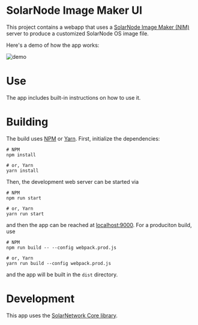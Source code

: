 # SolarNode Image Maker UI

This project contains a webapp that uses a [SolarNode Image Maker (NIM)][nim] server to
produce a customized SolarNode OS image file.

Here's a demo of how the app works:

![demo](docs/solarssh-demo-shell.gif)

# Use

The app includes built-in instructions on how to use it.

# Building

The build uses [NPM][npm] or [Yarn][yarn]. First, initialize the dependencies:

```shell
# NPM
npm install

# or, Yarn
yarn install
```

Then, the development web server can be started via

```shell
# NPM
npm run start

# or, Yarn
yarn run start
```

and then the app can be reached at [localhost:9000](http://localhost:9000). For a
produciton build, use

```shell
# NPM
npm run build -- --config webpack.prod.js

# or, Yarn
yarn run build --config webpack.prod.js
```

and the app will be built in the `dist` directory.

# Development

This app uses the [SolarNetwork Core library][sn-api-core].

[npm]: https://www.npmjs.com/
[yarn]: https://yarnpkg.com/
[nim]: https://github.com/SolarNetwork/solarnetwork-node-image-tools/tree/master/solarnode-image-maker
[sn-api-core]: https://github.com/SolarNetwork/sn-api-core-js
